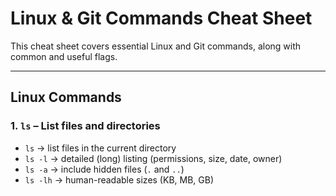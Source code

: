 # Linux & Git Commands Cheat Sheet  

This cheat sheet covers essential Linux and Git commands, along with common and useful flags.

---

## Linux Commands  

### 1. `ls` – List files and directories  
- `ls` -> list files in the current directory  
- `ls -l` -> detailed (long) listing (permissions, size, date, owner)  
- `ls -a` -> include hidden files (`.` and `..`)  
- `ls -lh` -> human-readable sizes (KB, MB, GB)  

